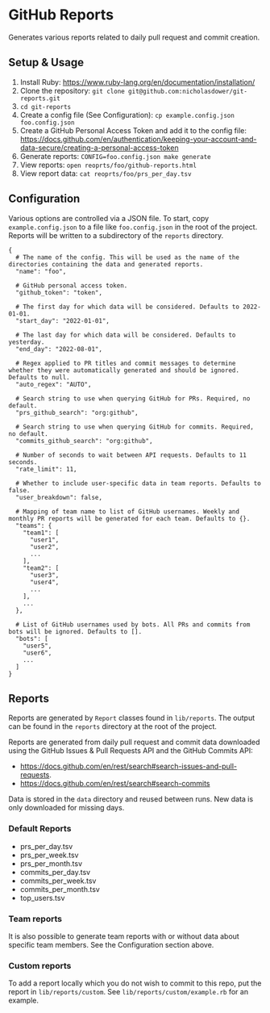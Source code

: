 # GitHub Reports

Generates various reports related to daily pull request and commit creation.

## Setup & Usage

1. Install Ruby: https://www.ruby-lang.org/en/documentation/installation/
1. Clone the repository: `git clone git@github.com:nicholasdower/git-reports.git`
1. `cd git-reports`
1. Create a config file (See Configuration): `cp example.config.json foo.config.json`
1. Create a GitHub Personal Access Token and add it to the config file: https://docs.github.com/en/authentication/keeping-your-account-and-data-secure/creating-a-personal-access-token
1. Generate reports: `CONFIG=foo.config.json make generate`
1. View reports: `open reoprts/foo/github-reports.html`
1. View report data: `cat reoprts/foo/prs_per_day.tsv`

## Configuration

Various options are controlled via a JSON file. To start, copy `example.config.json` to a file like `foo.config.json` in the root of the project. Reports will be written to a subdirectory of the `reports` directory.

```
{
  # The name of the config. This will be used as the name of the directories containing the data and generated reports.
  "name": "foo",

  # GitHub personal access token.
  "github_token": "token",

  # The first day for which data will be considered. Defaults to 2022-01-01.
  "start_day": "2022-01-01",

  # The last day for which data will be considered. Defaults to yesterday.
  "end_day": "2022-08-01",

  # Regex applied to PR titles and commit messages to determine whether they were automatically generated and should be ignored. Defaults to null.
  "auto_regex": "AUTO",

  # Search string to use when querying GitHub for PRs. Required, no default.
  "prs_github_search": "org:github",

  # Search string to use when querying GitHub for commits. Required, no default.
  "commits_github_search": "org:github",

  # Number of seconds to wait between API requests. Defaults to 11 seconds.
  "rate_limit": 11,

  # Whether to include user-specific data in team reports. Defaults to false.
  "user_breakdown": false,

  # Mapping of team name to list of GitHub usernames. Weekly and monthly PR reports will be generated for each team. Defaults to {}.
  "teams": {
    "team1": [
      "user1",
      "user2",
      ...
    ],
    "team2": [
      "user3",
      "user4",
      ...
    ],
    ...
  },

  # List of GitHub usernames used by bots. All PRs and commits from bots will be ignored. Defaults to [].
  "bots": [
    "user5",
    "user6",
    ...
  ]
}
```

## Reports

Reports are generated by `Report` classes found in `lib/reports`. The output can be found in the `reports` directory at the root of the project.

Reports are generated from daily pull request and commit data downloaded using the GitHub Issues & Pull Requests API and the GitHub Commits API:

- https://docs.github.com/en/rest/search#search-issues-and-pull-requests.
- https://docs.github.com/en/rest/search#search-commits

Data is stored in the `data` directory and reused between runs. New data is only downloaded for missing days.

### Default Reports

- prs_per_day.tsv
- prs_per_week.tsv
- prs_per_month.tsv
- commits_per_day.tsv
- commits_per_week.tsv
- commits_per_month.tsv
- top_users.tsv

### Team reports

It is also possible to generate team reports with or without data about specific team members. See the Configuration section above.

### Custom reports

To add a report locally which you do not wish to commit to this repo, put the report in `lib/reports/custom`. See `lib/reports/custom/example.rb` for an example.
